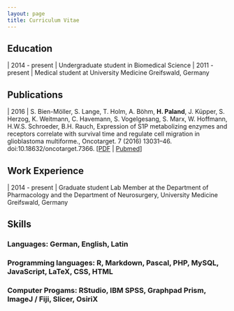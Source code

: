 ```yaml
---
layout: page
title: Curriculum Vitae
---
```


## Education

| 2014 - present | Undergraduate student in Biomedical Science
| 2011 - present | Medical student at University Medicine Greifswald, Germany


## Publications

| 2016 | S. Bien-Möller, S. Lange, T. Holm, A. Böhm, **H. Paland**, J. Küpper, S. Herzog, K. Weitmann, C. Havemann, S. Vogelgesang, S. Marx, W. Hoffmann, H.W.S. Schroeder, B.H. Rauch, Expression of S1P metabolizing enzymes and receptors correlate with survival time and regulate cell migration in glioblastoma multiforme., Oncotarget. 7 (2016) 13031–46. doi:10.18632/oncotarget.7366. [[PDF](http://www.impactjournals.com/oncotarget/index.php?journal=oncotarget&page=article&op=download&path%5B%5D=7366&path%5B%5D=21109) \| [Pubmed](http://www.ncbi.nlm.nih.gov/pubmed/26887055)]

## Work Experience

| 2014 - present | Graduate student Lab Member at the Department of Pharmacology and the Department of Neurosurgery, University Medicine Greifswald, Germany

## Skills

### Languages: German, English, Latin

### Programming languages: R, Markdown, Pascal, PHP, MySQL,  JavaScript, LaTeX, CSS, HTML

### Computer Progams: RStudio, IBM SPSS, Graphpad Prism, ImageJ / Fiji, Slicer, OsiriX
